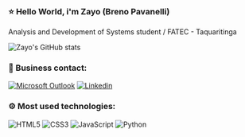 ### ⭐ Hello World, i'm Zayo (Breno Pavanelli) 
Analysis and Development of Systems student / FATEC - Taquaritinga

![Zayo's GitHub stats](https://github-readme-stats.vercel.app/api?username=Zayozin&show_icons=true&theme=tokyonight)

### 📧 Business contact: 
[![Microsoft Outlook](https://img.shields.io/badge/Microsoft_Outlook-0078D4?style=for-the-badge&logo=microsoft-outlook&logoColor=white)](mailto:brenopavanelli@hotmail.com)
[![Linkedin](https://img.shields.io/badge/LinkedIn-0077B5?style=for-the-badge&logo=linkedin&logoColor=white)](https://www.linkedin.com/in/breno-pavanelli-1a36182b5/)

### ⚙️ Most used technologies:  

<div style="display: inline_block">
  <img align="center" alt="HTML5" src="https://img.shields.io/badge/HTML5-E34F26.svg?style=for-the-badge&logo=HTML5&logoColor=white">
  <img align="center" alt="CSS3" src="https://img.shields.io/badge/CSS3-1572B6.svg?style=for-the-badge&logo=CSS3&logoColor=white">
  <img align="center" alt="JavaScript" src="https://img.shields.io/badge/JavaScript-F7DF1E.svg?style=for-the-badge&logo=JavaScript&logoColor=black">
  <img align="center" alt="Python" src="https://img.shields.io/badge/Python-3776AB.svg?style=for-the-badge&logo=Python&logoColor=white">
</div>
